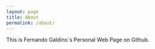 ```yaml
---
layout: page
title: About
permalink: /about/
---
```


This is Fernando Galdino´s Personal Web Page on Github.
